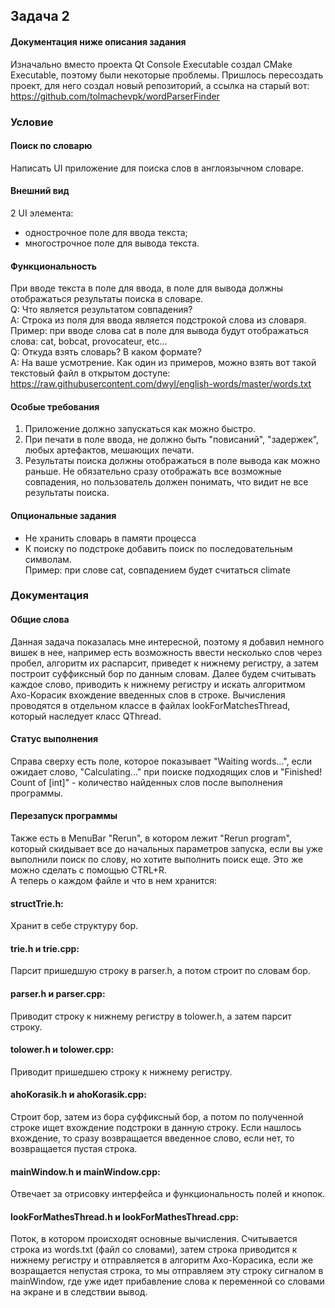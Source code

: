## Задача 2 
#### Документация ниже описания задания
Изначально вместо проекта Qt Console Executable создал CMake Executable, поэтому были некоторые проблемы. Пришлось пересоздать проект, для него создал новый репозиторий, а ссылка на старый вот: </br>
https://github.com/tolmachevpk/wordParserFinder
### Условие
#### Поиск по словарю
Написать UI приложение для поиска слов в англоязычном словаре.
#### Внешний вид
2 UI элемента:
* однострочное поле для ввода текста;
* многострочное поле для вывода текста.
#### Функциональность
При вводе текста в поле для ввода, в поле для вывода должны отображаться результаты поиска в словаре. <br/>
Q: Что является результатом совпадения? <br/>
A: Строка из поля для ввода является подстрокой слова из словаря. <br/>
Пример: при вводе слова cat в поле для вывода будут отображаться слова: cat, bobcat, provocateur, etc... <br/>
Q: Откуда взять словарь? В каком формате? <br/>
A: На ваше усмотрение. Как один из примеров, можно взять вот такой текстовый файл в открытом доступе: https://raw.githubusercontent.com/dwyl/english-words/master/words.txt
#### Особые требования
1. Приложение должно запускаться как можно быстро.
2. При печати в поле ввода, не должно быть "повисаний", "задержек", любых артефактов, мешающих печати.
3. Результаты поиска должны отображаться в поле вывода как можно раньше. Не обязательно сразу отображать все возможные совпадения, но пользователь должен понимать, что видит не все результаты поиска.
#### Опциональные задания
* Не хранить словарь в памяти процесса
* К поиску по подстроке добавить поиск по последовательным символам. <br/>
Пример: при слове cat, совпадением будет считаться climate
### Документация
#### Общие слова
Данная задача показалась мне интересной, поэтому я добавил немного вишек в нее, например есть возможность ввести несколько слов через пробел, алгоритм их распарсит, приведет к нижнему регистру, а затем построит суффиксный бор по данным словам. Далее будем считывать каждое слово, приводить к нижнему регистру и искать алгоритмом Ахо-Корасик вхождение введенных слов в строке. Вычисления проводятся в отдельном классе в файлах lookForMatchesThread, который наследует класс QThread.
#### Статус выполнения
Справа сверху есть поле, которое показывает "Waiting words...", если ожидает слово, "Calculating..." при поиске подходящих слов и "Finished! Count of [int]" - количество найденных слов после выполнения программы.
#### Перезапуск программы
Также есть в MenuBar "Rerun", в котором лежит "Rerun program", который скидывает все до начальных параметров запуска, если вы уже выполнили поиск по слову, но хотите выполнить поиск еще. Это же можно сделать с помощью CTRL+R. </br>
А теперь о каждом файле и что в нем хранится:
#### structTrie.h:
Хранит в себе структуру бор.
#### trie.h и trie.cpp:
Парсит пришедшую строку в parser.h, а потом строит по словам бор.
#### parser.h и parser.cpp:
Приводит строку к нижнему регистру в tolower.h, а затем парсит строку.
#### tolower.h и tolower.cpp:
Приводит пришедшею строку к нижнему регистру.
#### ahoKorasik.h и ahoKorasik.cpp:
Строит бор, затем из бора суффиксный бор, а потом по полученной строке ищет вхождение подстроки в данную строку. Если нашлось вхождение, то сразу возвращается введенное слово, если нет, то возвращается пустая строка.
#### mainWindow.h и mainWindow.cpp:
Отвечает за отрисовку интерфейса и функциональность полей и кнопок.
#### lookForMathesThread.h и lookForMathesThread.cpp:
Поток, в котором происходят основные вычисления. Считывается строка из words.txt (файл со словами), затем строка приводится к нижнему регистру и отправляется в алгоритм Ахо-Корасика, если же возращается непустая строка, то мы отправляем эту строку сигналом в mainWindow, где уже идет прибавление слова к переменной со словами на экране и в следствии вывод.